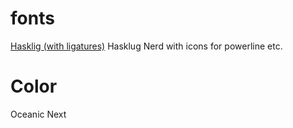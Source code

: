 # fonts
[Hasklig (with ligatures)](https://github.com/i-tu/Hasklig)
Hasklug Nerd with icons for powerline etc.

# Color
Oceanic Next
